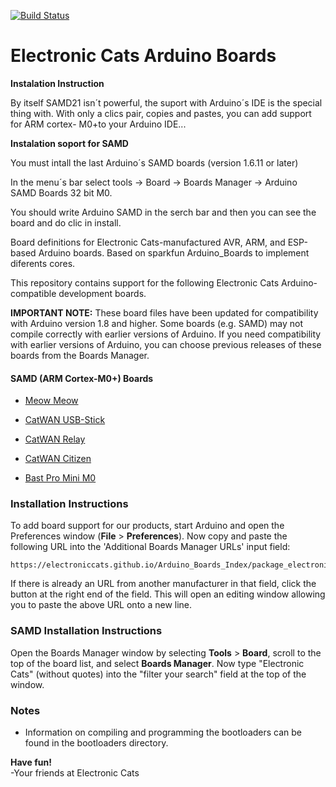 [![Build Status](https://travis-ci.org/ElectronicCats/Arduino_Boards_Index.svg?branch=gh-pages)](https://travis-ci.org/ElectronicCats/Arduino_Boards_Index) 

# Electronic Cats Arduino Boards

**Instalation Instruction**

By itself SAMD21 isn´t powerful, the suport with Arduino´s IDE is the special thing with. With only a clics pair, copies and pastes, you can add support for ARM cortex- M0+to your Arduino IDE...

**Instalation soport for SAMD**

You must intall the last Arduino´s SAMD boards (version 1.6.11 or later) 

In the menu´s bar select tools -> Board -> Boards Manager -> Arduino SAMD Boards 32 bit M0.

You should write Arduino SAMD in the serch bar and then you can see the board and do clic in install. 

Board definitions for Electronic Cats-manufactured AVR, ARM, and ESP-based Arduino boards.
Based on sparkfun Arduino_Boards to implement diferents cores.

This repository contains support for the following Electronic Cats Arduino-compatible development boards.

**IMPORTANT NOTE:** These board files have been updated for compatibility with Arduino version 1.8 and higher. Some boards (e.g. SAMD) may not compile correctly with earlier versions of Arduino. If you need compatibility with earlier versions of Arduino, you can choose previous releases of these boards from the Boards Manager.


#### SAMD (ARM Cortex-M0+) Boards

* [Meow Meow](https://electroniccats.com/producto/meowmeow/)

* [CatWAN USB-Stick](https://electroniccats.com/producto/catwan_usb-stick/)

* [CatWAN Relay](https://electroniccats.com/producto/catwan-relay-board/)

* [CatWAN Citizen](https://electroniccats.com)

* [Bast Pro Mini M0](https://electroniccats.com)


### Installation Instructions

To add board support for our products, start Arduino and open the Preferences window (**File** > **Preferences**). Now copy and paste the following URL into the 'Additional Boards Manager URLs' input field:

	https://electroniccats.github.io/Arduino_Boards_Index/package_electroniccats_index.json


If there is already an URL from another manufacturer in that field, click the button at the right end of the field. This will open an editing window allowing you to paste the above URL onto a new line.


### SAMD Installation Instructions

Open the Boards Manager window by selecting **Tools** > **Board**, scroll to the top of the board list, and select **Boards Manager**. Now type "Electronic Cats" (without quotes) into the "filter your search" field at the top of the window.
 

### Notes
* Information on compiling and programming the bootloaders can be found in the bootloaders directory.

**Have fun!**<br>
\-Your friends at Electronic Cats

